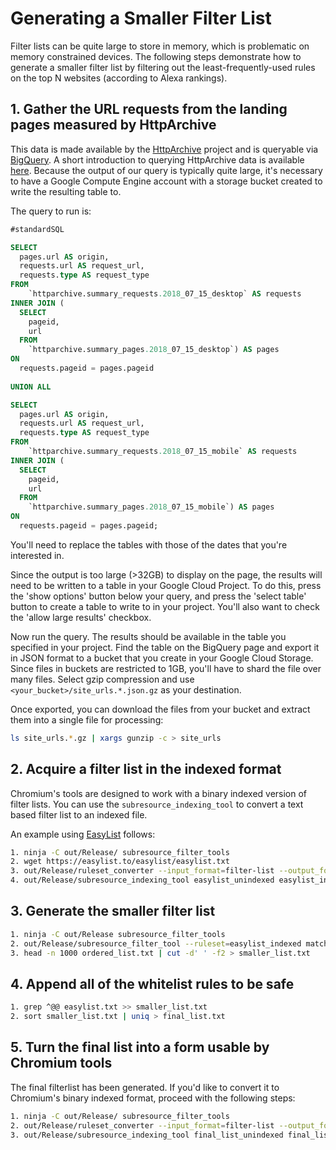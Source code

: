 # Generating a Smaller Filter List
Filter lists can be quite large to store in memory, which is problematic on
memory constrained devices. The following steps demonstrate how to generate a
smaller filter list by filtering out the least-frequently-used rules on the top
N websites (according to Alexa rankings).

## 1. Gather the URL requests from the landing pages measured by HttpArchive
This data is made available by the [HttpArchive](https://httparchive.org/)
project and is queryable via [BigQuery](https://bigquery.cloud.google.com/). A
short introduction to querying HttpArchive data is available
[here](https://www.igvita.com/2013/06/20/http-archive-bigquery-web-performance-answers/).
Because the output of our query is typically quite large, it's necessary to
have a Google Compute Engine account with a storage bucket created to write
the resulting table to.

The query to run is:
```sql
#standardSQL

SELECT
  pages.url AS origin,
  requests.url AS request_url,
  requests.type AS request_type
FROM
    `httparchive.summary_requests.2018_07_15_desktop` AS requests
INNER JOIN (
  SELECT
    pageid,
    url
  FROM
    `httparchive.summary_pages.2018_07_15_desktop`) AS pages
ON
  requests.pageid = pages.pageid
  
UNION ALL

SELECT
  pages.url AS origin,
  requests.url AS request_url,
  requests.type AS request_type
FROM
    `httparchive.summary_requests.2018_07_15_mobile` AS requests
INNER JOIN (
  SELECT
    pageid,
    url
  FROM
    `httparchive.summary_pages.2018_07_15_mobile`) AS pages
ON
  requests.pageid = pages.pageid;
```

You'll need to replace the tables with those of the dates that you're interested in.

Since the output is too large (>32GB) to display
on the page, the results will need to be written to a table in your Google
Cloud Project. To do this, press the 'show options' button below your query, and press the
'select table' button to create a table to write to in your project. You'll
also want to check the 'allow large results' checkbox.

Now run the query. The results should be available in the table you specified
in your project. Find the table on the BigQuery page and export it in JSON
format to a bucket that you create in your Google Cloud Storage. Since files
in buckets are restricted to 1GB, you'll have to shard the file over many
files. Select gzip compression and use `<your_bucket>/site_urls.*.json.gz` as
your destination.

Once exported, you can download the files from your bucket and extract them
into a single file for processing:

```sh
ls site_urls.*.gz | xargs gunzip -c > site_urls
```

## 2. Acquire a filter list in the indexed format
Chromium's tools are designed to work with a binary indexed version of filter
lists. You can use the `subresource_indexing_tool` to convert a text based
filter list to an indexed file.

An example using [EasyList](https://easylist.to/easylist/easylist.txt) follows:

```sh
1. ninja -C out/Release/ subresource_filter_tools
2. wget https://easylist.to/easylist/easylist.txt
3. out/Release/ruleset_converter --input_format=filter-list --output_format=unindexed-ruleset --input_files=easylist.txt --output_file=easylist_unindexed
4. out/Release/subresource_indexing_tool easylist_unindexed easylist_indexed
```

## 3. Generate the smaller filter list
```sh
1. ninja -C out/Release subresource_filter_tools
2. out/Release/subresource_filter_tool --ruleset=easylist_indexed match_rules --input_file=site_urls > ordered_list.txt
3. head -n 1000 ordered_list.txt | cut -d' ' -f2 > smaller_list.txt
```

## 4. Append all of the whitelist rules to be safe
```sh
1. grep ^@@ easylist.txt >> smaller_list.txt
2. sort smaller_list.txt | uniq > final_list.txt
```

## 5. Turn the final list into a form usable by Chromium tools
The final filterlist has been generated. If you'd like to convert it to Chromium's binary indexed format, proceed with the following steps:

```sh
1. ninja -C out/Release/ subresource_filter_tools
2. out/Release/ruleset_converter --input_format=filter-list --output_format=unindexed-ruleset --input_files=final_list.txt --output_file=final_list_unindexed
3. out/Release/subresource_indexing_tool final_list_unindexed final_list_indexed
```

